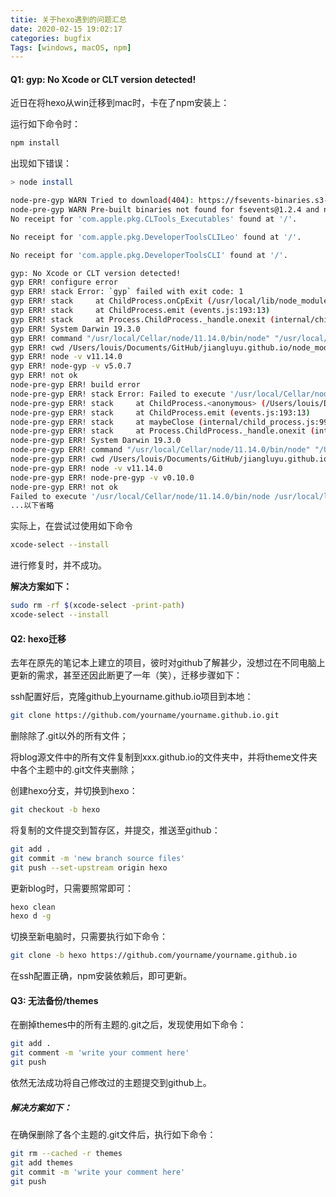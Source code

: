 ```yaml
---
titie: 关于hexo遇到的问题汇总
date: 2020-02-15 19:02:17
categories: bugfix
Tags: [windows, macOS, npm]
---
```


#### Q1: gyp: No Xcode or CLT version detected!

近日在将hexo从win迁移到mac时，卡在了npm安装上：

运行如下命令时：

```bash
npm install
```

出现如下错误：

```bash
> node install

node-pre-gyp WARN Tried to download(404): https://fsevents-binaries.s3-us-west-2.amazonaws.com/v1.2.4/fse-v1.2.4-node-v67-darwin-x64.tar.gz
node-pre-gyp WARN Pre-built binaries not found for fsevents@1.2.4 and node@11.14.0 (node-v67 ABI, unknown) (falling back to source compile with node-gyp)
No receipt for 'com.apple.pkg.CLTools_Executables' found at '/'.

No receipt for 'com.apple.pkg.DeveloperToolsCLILeo' found at '/'.

No receipt for 'com.apple.pkg.DeveloperToolsCLI' found at '/'.

gyp: No Xcode or CLT version detected!
gyp ERR! configure error
gyp ERR! stack Error: `gyp` failed with exit code: 1
gyp ERR! stack     at ChildProcess.onCpExit (/usr/local/lib/node_modules/npm/node_modules/node-gyp/lib/configure.js:351:16)
gyp ERR! stack     at ChildProcess.emit (events.js:193:13)
gyp ERR! stack     at Process.ChildProcess._handle.onexit (internal/child_process.js:255:12)
gyp ERR! System Darwin 19.3.0
gyp ERR! command "/usr/local/Cellar/node/11.14.0/bin/node" "/usr/local/lib/node_modules/npm/node_modules/node-gyp/bin/node-gyp.js" "configure" "--fallback-to-build" "--module=/Users/louis/Documents/GitHub/jiangluyu.github.io/node_modules/fsevents/lib/binding/Release/node-v67-darwin-x64/fse.node" "--module_name=fse" "--module_path=/Users/louis/Documents/GitHub/jiangluyu.github.io/node_modules/fsevents/lib/binding/Release/node-v67-darwin-x64" "--napi_version=4" "--node_abi_napi=napi"
gyp ERR! cwd /Users/louis/Documents/GitHub/jiangluyu.github.io/node_modules/fsevents
gyp ERR! node -v v11.14.0
gyp ERR! node-gyp -v v5.0.7
gyp ERR! not ok
node-pre-gyp ERR! build error
node-pre-gyp ERR! stack Error: Failed to execute '/usr/local/Cellar/node/11.14.0/bin/node /usr/local/lib/node_modules/npm/node_modules/node-gyp/bin/node-gyp.js configure --fallback-to-build --module=/Users/louis/Documents/GitHub/jiangluyu.github.io/node_modules/fsevents/lib/binding/Release/node-v67-darwin-x64/fse.node --module_name=fse --module_path=/Users/louis/Documents/GitHub/jiangluyu.github.io/node_modules/fsevents/lib/binding/Release/node-v67-darwin-x64 --napi_version=4 --node_abi_napi=napi' (1)
node-pre-gyp ERR! stack     at ChildProcess.<anonymous> (/Users/louis/Documents/GitHub/jiangluyu.github.io/node_modules/fsevents/node_modules/node-pre-gyp/lib/util/compile.js:83:29)
node-pre-gyp ERR! stack     at ChildProcess.emit (events.js:193:13)
node-pre-gyp ERR! stack     at maybeClose (internal/child_process.js:999:16)
node-pre-gyp ERR! stack     at Process.ChildProcess._handle.onexit (internal/child_process.js:266:5)
node-pre-gyp ERR! System Darwin 19.3.0
node-pre-gyp ERR! command "/usr/local/Cellar/node/11.14.0/bin/node" "/Users/louis/Documents/GitHub/jiangluyu.github.io/node_modules/fsevents/node_modules/node-pre-gyp/bin/node-pre-gyp" "install" "--fallback-to-build"
node-pre-gyp ERR! cwd /Users/louis/Documents/GitHub/jiangluyu.github.io/node_modules/fsevents
node-pre-gyp ERR! node -v v11.14.0
node-pre-gyp ERR! node-pre-gyp -v v0.10.0
node-pre-gyp ERR! not ok
Failed to execute '/usr/local/Cellar/node/11.14.0/bin/node /usr/local/lib/node_modules/npm/node_modules/node-gyp/bin/node-gyp.js configure --fallback-to-build --module=/Users/louis/Documents/GitHub/jiangluyu.github.io/node_modules/fsevents/lib/binding/Release/node-v67-darwin-x64/fse.node --module_name=fse --module_path=/Users/louis/Documents/GitHub/jiangluyu.github.io/node_modules/fsevents/lib/binding/Release/node-v67-darwin-x64 --napi_version=4 --node_abi_napi=napi' (1)
...以下省略
```

实际上，在尝试过使用如下命令

```bash
xcode-select --install
```

进行修复时，并不成功。



**解决方案如下：**

```bash
sudo rm -rf $(xcode-select -print-path)
xcode-select --install
```



#### Q2: hexo迁移

去年在原先的笔记本上建立的项目，彼时对github了解甚少，没想过在不同电脑上更新的需求，甚至还因此断更了一年（笑），迁移步骤如下：

ssh配置好后，克隆github上yourname.github.io项目到本地：

```bash
git clone https://github.com/yourname/yourname.github.io.git
```

删除除了.git以外的所有文件；

将blog源文件中的所有文件复制到xxx.github.io的文件夹中，并将theme文件夹中各个主题中的.git文件夹删除；

创建hexo分支，并切换到hexo：

```bash
git checkout -b hexo
```

将复制的文件提交到暂存区，并提交，推送至github：

```bash
git add .
git commit -m 'new branch source files'
git push --set-upstream origin hexo
```

更新blog时，只需要照常即可：

```bash
hexo clean
hexo d -g
```

切换至新电脑时，只需要执行如下命令：

```bash
git clone -b hexo https://github.com/yourname/yourname.github.io
```

在ssh配置正确，npm安装依赖后，即可更新。



#### Q3: 无法备份/themes

在删掉themes中的所有主题的.git之后，发现使用如下命令：

```bash
git add .
git comment -m 'write your comment here'
git push
```

依然无法成功将自己修改过的主题提交到github上。



##### 解决方案如下：

在确保删除了各个主题的.git文件后，执行如下命令：

```bash
git rm --cached -r themes
git add themes
git commit -m 'write your comment here'
git push
```

